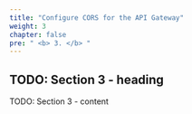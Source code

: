 ```yaml
---
title: "Configure CORS for the API Gateway"
weight: 3
chapter: false
pre: " <b> 3. </b> "
---
```


## TODO: Section 3 - heading

TODO: Section 3 - content
